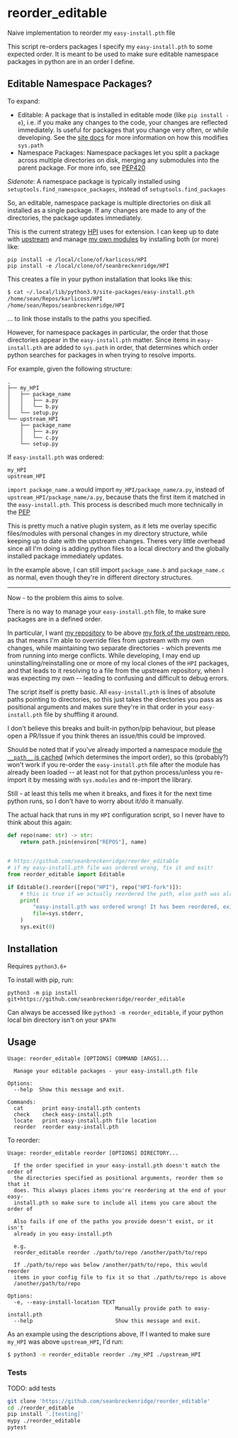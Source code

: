 # reorder_editable

Naive implementation to reorder my `easy-install.pth` file

This script re-orders packages I specify my `easy-install.pth` to some expected order. It is meant to be used to make sure editable namespace packages in python are in an order I define.

## Editable Namespace Packages?

To expand:

- Editable: A package that is installed in editable mode (like `pip install -e`), i.e. if you make any changes to the code, your changes are reflected immediately. Is useful for packages that you change very often, or while developing. See the [site docs](https://docs.python.org/3.8/library/site.html) for more information on how this modifies `sys.path`
- Namespace Packages: Namespace packages let you split a package across multiple directories on disk, merging any submodules into the parent package. For more info, see [PEP420](https://www.python.org/dev/peps/pep-0420/#dynamic-path-computation)

_Sidenote_: A namespace package is typically installed using `setuptools.find_namespace_packages`, instead of `setuptools.find_packages`

So, an editable, namespace package is multiple directories on disk all installed as a single package. If any changes are made to any of the directories, the package updates immediately.

This is the current strategy [HPI](https://github.com/karlicoss/HPI) uses for extension. I can keep up to date with [upstream](https://github.com/karlicoss/HPI) and manage [my own modules](https://github.com/seanbreckenridge/HPI) by installing both (or more) like:

```
pip install -e /local/clone/of/karlicoss/HPI
pip install -e /local/clone/of/seanbreckenridge/HPI
```

This creates a file in your python installation that looks like this:

```bash
$ cat ~/.local/lib/python3.9/site-packages/easy-install.pth
/home/sean/Repos/karlicoss/HPI
/home/sean/Repos/seanbreckenridge/HPI
```

... to link those installs to the paths you specified.

However, for namespace packages in particular, the order that those directories appear in the `easy-install.pth` matter. Since items in `easy-install.pth` are added to `sys.path` in order, that determines which order python searches for packages in when trying to resolve imports.

For example, given the following structure:

```
.
├── my_HPI
│   ├── package_name
│   │   ├── a.py
│   │   └── b.py
│   └── setup.py
└── upstream_HPI
    ├── package_name
    │   ├── a.py
    │   └── c.py
    └── setup.py
```

If `easy-install.pth` was ordered:

```
my_HPI
upstream_HPI
```

`import package_name.a` would import `my_HPI/package_name/a.py`, instead of `upstream_HPI/package_name/a.py`, because thats the first item it matched in the `easy-install.pth`. This process is described much more technically in the [PEP](https://www.python.org/dev/peps/pep-0420/#specification)

This is pretty much a native plugin system, as it lets me overlay specific files/modules with personal changes in my directory structure, while keeping up to date with the upstream changes. Theres very little overhead since all I'm doing is adding python files to a local directory and the globally installed package immediately updates.

In the example above, I can still import `package_name.b` and `package_name.c` as normal, even though they're in different directory structures.

---

Now - to the problem this aims to solve.

There is no way to manage your `easy-install.pth` file, to make sure packages are in a defined order.

In particular, I want [my repository](https://github.com/seanbreckenridge/HPI) to be above [my fork of the upstream repo](https://github.com/seanbreckenridge/HPI-fork), as that means I'm able to override files from upstream with my own changes, while maintaining two separate directories - which prevents me from running into merge conflicts. While developing, I may end up uninstalling/reinstalling one or more of my local clones of the `HPI` packages, and that leads to it resolving to a file from the upstream repository, when I was expecting my own -- leading to confusing and difficult to debug errors.

The script itself is pretty basic. All `easy-install.pth` is lines of absolute paths pointing to directories, so this just takes the directories you pass as positional arguments and makes sure they're in that order in your `easy-install.pth` file by shuffling it around.

I don't believe this breaks and built-in python/pip behaviour, but please open a PR/Issue if you think theres an issue/this could be improved.

Should be noted that if you've already imported a namespace module [the `__path__` is cached](https://www.python.org/dev/peps/pep-0420/#rationale) (which determines the import order), so this (probably?) won't work if you re-order the `easy-install.pth` file after the module has already been loaded -- at least not for that python process/unless you re-import it by messing with `sys.modules` and re-import the library.

Still - at least this tells me when it breaks, and fixes it for the next time python runs, so I don't have to worry about it/do it manually.

The actual hack that runs in my `HPI` configuration script, so I never have to think about this again:

```python
def repo(name: str) -> str:
    return path.join(environ["REPOS"], name)


# https://github.com/seanbreckenridge/reorder_editable
# if my easy-install.pth file was ordered wrong, fix it and exit!
from reorder_editable import Editable

if Editable().reorder([repo("HPI"), repo("HPI-fork")]):
    # this is true if we actually reordered the path, else path was already ordered
    print(
        "easy-install.pth was ordered wrong! It has been reordered, exiting to apply changes...",
        file=sys.stderr,
    )
    sys.exit(0)
```

## Installation

Requires `python3.6+`

To install with pip, run:

    python3 -m pip install git+https://github.com/seanbreckenridge/reorder_editable

Can always be accessed like `python3 -m reorder_editable`, if your python local bin directory isn't on your `$PATH`

## Usage

```
Usage: reorder_editable [OPTIONS] COMMAND [ARGS]...

  Manage your editable packages - your easy-install.pth file

Options:
  --help  Show this message and exit.

Commands:
  cat      print easy-install.pth contents
  check    check easy-install.pth
  locate   print easy-install.pth file location
  reorder  reorder easy-install.pth
```

To reorder:

```
Usage: reorder_editable reorder [OPTIONS] DIRECTORY...

  If the order specified in your easy-install.pth doesn't match the order of
  the directories specified as positional arguments, reorder them so that it
  does. This always places items you're reordering at the end of your easy-
  install.pth so make sure to include all items you care about the order of

  Also fails if one of the paths you provide doesn't exist, or it isn't
  already in you easy-install.pth

  e.g.
  reorder_editable reorder ./path/to/repo /another/path/to/repo

  If ./path/to/repo was below /another/path/to/repo, this would reorder
  items in your config file to fix it so that ./path/to/repo is above
  /another/path/to/repo

Options:
  -e, --easy-install-location TEXT
                                  Manually provide path to easy-install.pth
  --help                          Show this message and exit.
```

As an example using the descriptions above, If I wanted to make sure `my_HPI` was above `upstream_HPI`, I'd run:

```bash
$ python3 -m reorder_editable reorder ./my_HPI ./upstream_HPI
```

### Tests

TODO: add tests

```bash
git clone 'https://github.com/seanbreckenridge/reorder_editable'
cd ./reorder_editable
pip install '.[testing]'
mypy ./reorder_editable
pytest
```

